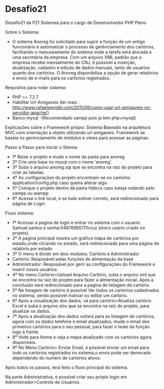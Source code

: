 # Desafio21
Desafio21 da P21 Sistemas para o cargo de Desenvolvedor PHP Pleno

Sobre o Sistema:
- O sistema Anoreg foi solicitado para suprir a função de um antigo funcionário e automatizar o processo de gerênciamento dos cartórios, facilitando o manuseamento do sistema onde a tarefa será alocada a uma secretária da empresa. Com um arquivo XML padrão que a empresa recebe mensalmente do CNJ, é possivel a inserção, atualização, cadastro e edição de dados manuais, tanto de usuários quanto dos cartórios. O Anoreg disponibiliza a opção de gerar relatórios e envio de e-mails para os cartórios registrados.

Requisitos para rodar sistema:
- PHP >= 7.2.7 
- Habilitar Url Amigaveis (ler mais : http://www.rafaelwendel.com/2011/08/como-usar-url-amigaveis-no-servidor-apache/)
- Banco mysql
-(Recomendado xampp pois ja tem php+mysql)

Explicações sobre o Framework própio:
Sistema Baseado na arquitetura MVC com orientação a objeto utilizando url amigaveis. Framework se baseia no gerenciamento de módulos e views para acessar as páginas.

Passo a Passo para iniciar o Sitema:
- 1º Baixe o projeto e mude o nome da pasta para anoreg
- 2º Crie uma base no mysql com o nome 'anoreg'.
- 3º Suba o arquivo anoreg.sql que se encontra na raiz do projeto para criar as tabelas.
- 4º As configurações do projeto encontram-se no caminho application/config.php caso queira alterar algo.
- 5º Coloque o projeto dentro da pasta htdocs caso esteja rodando pelo xampp ou wampp
- 6º Acesse o link local, e se tudo estiver correto, será redirecionado para página de Login.

Fluxo sistema:
- 1º Acessar a pagína de login e entrar no sistema com o usuario: Samuel.santos e senha:04876985170cruz (único usário criado no projeto).
- 2º A página principal mostra um gráfico mapa de cartórios por estado,onde clicando no estado, será redirecionado para uma página de relatório por estado.
- 3º O menu é divido em dois modulos: Cartório e Administrador
- Cartório: Resposável pelas funções de alimentação da base
- Administrador: Resposável por gerir as configurações do Framework e inserir novos usuários
- 4º No menu Cartório>Upload Arquivo Cartório, suba o arquivo xml que se encontra na raiz do projeto para fazer a alimentação inicial. Após a conclusão será redirecionado para a pagina de listagem de cartório.
- 5º Na listagem de cartório é possível Ver todos os cartórios cadastrados no sistema, sendo possível inativar ou editar um cartório.
- 6º Após a visualização dos dados, vá para cartório>Atualiza cartório Excel e suba o arquivo xlsx que se encontra na raiz do projeto, para atualizar os dados.
- 7º Após a atualização dos dados voltará para as listagem de cartórios, agora com os dados telefone e email atualizados, mude o email dos primeiros cartórios para o seu pessoal, para fazer o teste da função logo à frente.
- 8º Volte para Home e veja o mapa atualizado com os cartórios agora disponíveis.
- 9º No Menu Cartório> Enviar Email, é póssivel enviar um email para todo os cartórios registrados no sistema,o envio pode ser demorado dependendo do numero de cartórios ativos.

Após todos os passos, terá feito o fluxo principal do sistema.

Na parte Administrativa, é possível criar seu própio login em Administrador>Controle de Usuários.



